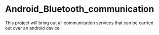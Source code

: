 # Android_Bluetooth_communication
This project will bring out all communication services that can be carried out over an android device
